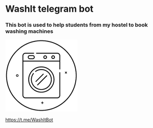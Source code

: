 # WashIt telegram bot

### This bot is used to help students from my hostel to book washing machines

![bot icon should be here](WashItBot/meta/bot_icon.png "WashItBot")

https://t.me/WashItBot